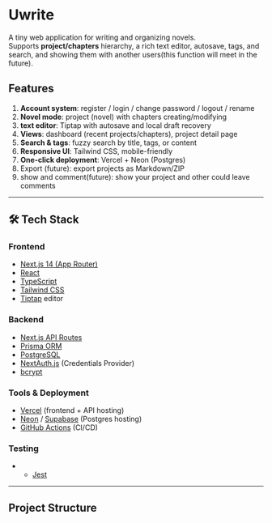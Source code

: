 # Uwrite

A tiny web application for writing and organizing novels.  
Supports **project/chapters** hierarchy, a rich text editor, autosave, tags, and search, and showing them with another users(this function will meet in the future).  

## Features
1.  **Account system**: register / login / change password / logout / rename 
2.  **Novel mode**: project (novel) with chapters creating/modifying
3.  **text editor**: Tiptap with autosave and local draft recovery  
4.  **Views**: dashboard (recent projects/chapters), project detail page  
5.  **Search & tags**: fuzzy search by title, tags, or content  
6.  **Responsive UI**: Tailwind CSS, mobile-friendly  
7.  **One-click deployment**: Vercel + Neon (Postgres)
8.  Export (future): export projects as Markdown/ZIP
9.  show and comment(future): show your project and other could leave comments

---

## 🛠 Tech Stack

### Frontend
- [Next.js 14 (App Router)](https://nextjs.org/)  
- [React](https://react.dev/)  
- [TypeScript](https://www.typescriptlang.org/)  
- [Tailwind CSS](https://tailwindcss.com/)  
- [Tiptap](https://tiptap.dev/) editor  

### Backend
- [Next.js API Routes](https://nextjs.org/docs/app/building-your-application/routing/router-handlers)  
- [Prisma ORM](https://www.prisma.io/)  
- [PostgreSQL](https://www.postgresql.org/)  
- [NextAuth.js](https://next-auth.js.org/) (Credentials Provider)  
- [bcrypt](https://www.npmjs.com/package/bcrypt)  

### Tools & Deployment
- [Vercel](https://vercel.com/) (frontend + API hosting)  
- [Neon](https://neon.tech/) / [Supabase](https://supabase.com/) (Postgres hosting)  
- [GitHub Actions](https://github.com/features/actions) (CI/CD)  

### Testing
- - [Jest](https://jestjs.io/)

---

## Project Structure
